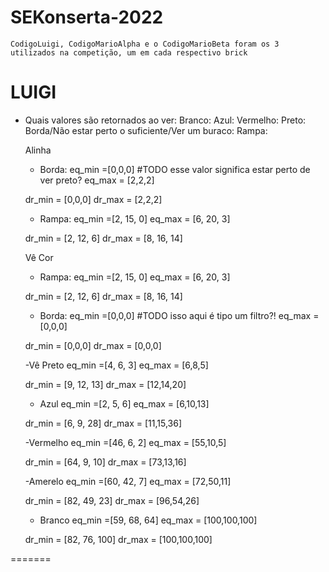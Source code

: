 # SEKonserta-2022
    CodigoLuigi, CodigoMarioAlpha e o CodigoMarioBeta foram os 3 utilizados na competição, um em cada respectivo brick
    
# LUIGI
- Quais valores são retornados ao ver:
    Branco: 
    Azul:
    Vermelho:
    Preto:
    Borda/Não estar perto o suficiente/Ver um buraco:
    Rampa:


    Alinha
    - Borda:
    eq_min =[0,0,0]  #TODO esse valor significa estar perto de ver preto?
    eq_max = [2,2,2]

    dr_min = [0,0,0]
    dr_max = [2,2,2] 

    - Rampa:
    eq_min =[2, 15, 0]
    eq_max = [6, 20, 3]

    dr_min = [2, 12, 6]
    dr_max = [8, 16, 14] 


    Vê Cor

    - Rampa:
    eq_min =[2, 15, 0]
    eq_max = [6, 20, 3]

    dr_min = [2, 12, 6]
    dr_max = [8, 16, 14] 
    
    - Borda:
    eq_min =[0,0,0] #TODO isso aqui é tipo um filtro?!
    eq_max = [0,0,0]

    dr_min = [0,0,0]
    dr_max = [0,0,0] 

    -Vê Preto
    eq_min =[4, 6, 3]
    eq_max = [6,8,5]

    dr_min = [9, 12, 13]
    dr_max = [12,14,20] 

    - Azul
    eq_min =[2, 5, 6]
    eq_max = [6,10,13]

    dr_min = [6, 9, 28]
    dr_max = [11,15,36] 

    -Vermelho
    eq_min =[46, 6, 2]
    eq_max = [55,10,5]

    dr_min = [64, 9, 10]
    dr_max = [73,13,16] 

    -Amerelo
    eq_min =[60, 42, 7]
    eq_max = [72,50,11]

    dr_min = [82, 49, 23]
    dr_max = [96,54,26] 

    - Branco
    eq_min =[59, 68, 64]
    eq_max = [100,100,100]

    dr_min = [82, 76, 100]
    dr_max = [100,100,100]

    
=======

